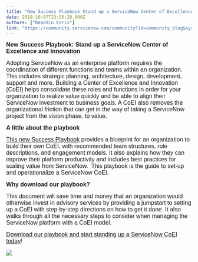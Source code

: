 ```yaml
---
title: "New Success Playbook Stand up a ServiceNow Center of Excellence and Innovation"
date: 2019-10-07T23:56:28.000Z
authors: ["Deaddin Edris"]
link: "https://community.servicenow.com/community?id=community_blog&sys_id=813d682adb18c850d82ffb243996190a"
---
```

<p><span style="font-family: arial, helvetica, sans-serif; font-size: 12pt;"><strong>New Success Playbook: Stand up a ServiceNow Center of Excellence and Innovation</strong></span></p>
<p><span style="font-family: arial, helvetica, sans-serif; font-size: 12pt;">Adopting ServiceNow as an enterprise platform requires the coordination of different functions and teams within an organization. This includes strategic planning, architecture, design, development, support and more. Building a Center of Excellence and Innovation (CoEI) helps consolidate these roles and functions in order for your organization to realize value quickly and be able to align their ServiceNow investment to business goals. A CoEI also removes the organizational friction that can get in the way of taking a ServiceNow project from the vision phase, to value.</span></p>
<p><span style="font-family: arial, helvetica, sans-serif; font-size: 12pt;"><strong>A little about the playbook</strong></span></p>
<p><span style="font-family: arial, helvetica, sans-serif; font-size: 12pt;"><a href="https://www.servicenow.com/success/playbook/stand-up-coei.html?cid&#61;i:com:smkc:csc" rel="nofollow">This new Success Playbook</a> provides a blueprint for an organization to build their own CoEI, with recommended team structures, role descriptions, and engagement models. It also explains how they can improve their platform productivity and includes best practices for scaling value from ServiceNow.  This playbook is the guide to set-up and operationalize a ServiceNow CoEI.</span></p>
<p><span style="font-family: arial, helvetica, sans-serif; font-size: 12pt;"><strong>Why download our playbook?</strong></span></p>
<p><span style="font-family: arial, helvetica, sans-serif; font-size: 12pt;">This document will save time and money that an organization would otherwise invest in advisory services by providing a jumpstart to setting up a CoEI with step-by-step directions on how to get it done. It also walks through all the necessary steps to consider when managing the ServiceNow platform with a CoEI model.</span></p>
<p><span style="font-family: arial, helvetica, sans-serif; font-size: 12pt;"><a href="https://www.servicenow.com/success/playbook/stand-up-coei.html?cid&#61;i:com:smkc:csc" rel="nofollow">Download our playbook and start standing up a ServiceNow CoEI today</a>!</span></p>
<p><span style="font-family: arial, helvetica, sans-serif; font-size: 12pt;"><img style="max-width: 100%; max-height: 480px;" src="https://community.servicenow.com/800d28a6db18c850d82ffb24399619f3.iix" /></span></p>